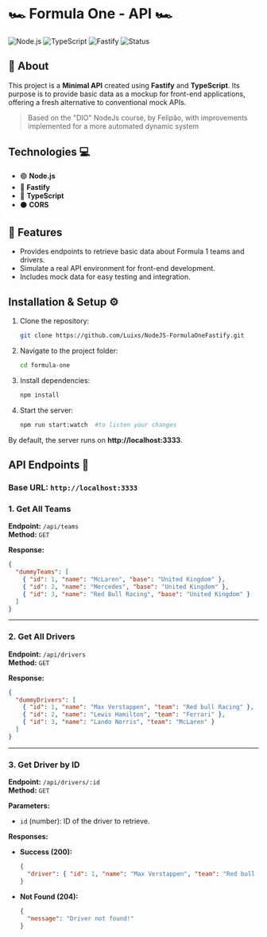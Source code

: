 # 🏎️ Formula One - API 🏎️

![Node.js](https://img.shields.io/badge/Node.js-339933?style=flat&logo=node.js&logoColor=white)
![TypeScript](https://img.shields.io/badge/TypeScript-007ACC?style=flat&logo=typescript&logoColor=white)
![Fastify](https://img.shields.io/badge/Fastify-^4.15.0-blue?style=flat&logo=fastify&logoColor=white)
![Status](https://img.shields.io/badge/Status-Completed-brightgreen?style=flat)


## 📖 About
This project is a **Minimal API** created using **Fastify** and **TypeScript**. Its purpose is to provide basic data as a mockup for front-end applications, offering a fresh alternative to conventional mock APIs.

> Based on the "DIO" NodeJs course, by Felipão, with improvements implemented for a more automated dynamic system

## Technologies 💻

- 🟢 **Node.js** 
- 🔴 **Fastify**
- 🔵 **TypeScript**
- ⚫ **CORS**



## 🚀 Features

- Provides endpoints to retrieve basic data about Formula 1 teams and drivers.
- Simulate a real API environment for front-end development.
- Includes mock data for easy testing and integration.



## Installation & Setup ⚙️

1. Clone the repository:
    ```bash
    git clone https://github.com/Luixs/NodeJS-FormulaOneFastify.git
    ```

2. Navigate to the project folder:
    ```bash
    cd formula-one
    ```

3. Install dependencies:
    ```bash
    npm install
    ```

4. Start the server:
    ```bash
    npm run start:watch  #to listen your changes
    ```

By default, the server runs on **http://localhost:3333**.


## API Endpoints 📡

### Base URL: `http://localhost:3333`

### **1. Get All Teams**
**Endpoint:** `/api/teams`  
**Method:** `GET`

**Response:**
```json
{
  "dummyTeams": [
    { "id": 1, "name": "McLaren", "base": "United Kingdom" },
    { "id": 2, "name": "Mercedes", "base": "United Kingdom" },
    { "id": 3, "name": "Red Bull Racing", "base": "United Kingdom" }
  ]
}
```

---

### **2. Get All Drivers**
**Endpoint:** `/api/drivers`  
**Method:** `GET`

**Response:**
```json
{
  "dummyDrivers": [
    { "id": 1, "name": "Max Verstappen", "team": "Red bull Racing" },
    { "id": 2, "name": "Lewis Hamilton", "team": "Ferrari" },
    { "id": 3, "name": "Lando Norris", "team": "McLaren" }
  ]
}
```

---

### **3. Get Driver by ID**
**Endpoint:** `/api/drivers/:id`  
**Method:** `GET`

**Parameters:**
- `id` (number): ID of the driver to retrieve.

**Responses:**
- **Success (200):**
  ```json
  {
    "driver": { "id": 1, "name": "Max Verstappen", "team": "Red bull Racing" }
  }
  ```
- **Not Found (204):**
  ```json
  {
    "message": "Driver not found!"
  }
  ```
